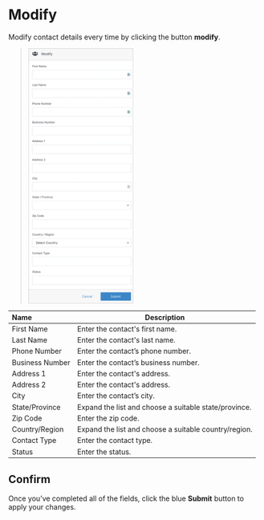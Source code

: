 # Modify

Modify contact details every time by clicking the button **modify**.

><img src="../../../images/modify-contact.png" alt="modify-contact" style="width: 45%; display: block"></a>

**Name** | **Description** 
:--- | ---
First Name | Enter the contact's first name.
Last Name | Enter the contact's last name.
Phone Number  | Enter the contact’s phone number.
Business Number | Enter the contact’s business number.
Address 1 | Enter the contact's address.
Address 2 | Enter the contact's address.
City | Enter the contact’s city.
State/Province | Expand the list and choose a suitable state/province.
Zip Code | Enter the zip code.
Country/Region | Expand the list and choose a suitable country/region.
Contact Type | Enter the contact type.
Status | Enter the status.

## Confirm

Once you’ve completed all of the fields, click the blue **Submit** button to apply your changes.



